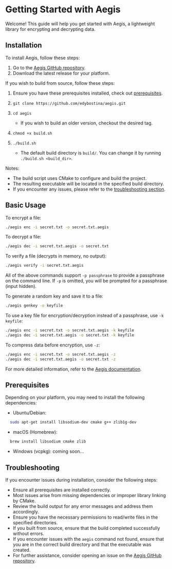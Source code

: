 # Getting Started with Aegis

Welcome! This guide will help you get started with Aegis, a lightweight library for encrypting and decrypting data.

## Installation

To install Aegis, follow these steps:

1. Go to the [Aegis GitHub repository](https://github.com/edybostina/aegis).
2. Download the latest release for your platform.

If you wish to build from source, follow these steps:

1. Ensure you have these prerequisites installed, check out [prerequisites](#prerequisites).

2. `git clone https://github.com/edybostina/aegis.git`

3. `cd aegis`
    - If you wish to build an older version, checkout the desired tag.

4. `chmod +x build.sh`

5. `./build.sh`
    - The default build directory is `build/`. You can change it by running `./build.sh <build_dir>`.

Notes:
- The build script uses CMake to configure and build the project.
- The resulting executable will be located in the specified build directory.
- If you encounter any issues, please refer to the [troubleshooting section](#troubleshooting).

## Basic Usage

To encrypt a file:

```bash
./aegis enc -i secret.txt -o secret.txt.aegis
````

To decrypt a file:

```bash
./aegis dec -i secret.txt.aegis -o secret.txt
```

To verify a file (decrypts in memory, no output):

```bash
./aegis verify -i secret.txt.aegis
```

All of the above commands support `-p passphrase` to provide a passphrase on the command line. If `-p` is omitted, you will be prompted for a passphrase (input hidden).

To generate a random key and save it to a file:

```bash
./aegis genkey -o keyfile
```

To use a key file for encryption/decryption instead of a passphrase, use `-k keyfile`:

```bash
./aegis enc -i secret.txt -o secret.txt.aegis -k keyfile
./aegis dec -i secret.txt.aegis -o secret.txt -k keyfile
```

To compress data before encryption, use `-z`:

```bash
./aegis enc -i secret.txt -o secret.txt.aegis -z
./aegis dec -i secret.txt.aegis -o secret.txt -z
```

For more detailed information, refer to the [Aegis documentation](docs/usage.md).

## Prerequisites

Depending on your platform, you may need to install the following dependencies:

- Ubuntu/Debian:

```bash
  sudo apt-get install libsodium-dev cmake g++ zlib1g-dev
```

- macOS (Homebrew):

```bash
  brew install libsodium cmake zlib
```

- Windows (vcpkg): coming soon...

## Troubleshooting
If you encounter issues during installation, consider the following steps:
- Ensure all prerequisites are installed correctly.
- Most issues arise from missing dependencies or improper library linking by CMake.
- Review the build output for any error messages and address them accordingly.
- Ensure you have the necessary permissions to read/write files in the specified directories.
- If you built from source, ensure that the build completed successfully without errors.
- If you encounter issues with the `aegis` command not found, ensure that you are in the correct build directory and that the executable was created.
- For further assistance, consider opening an issue on the [Aegis GitHub repository](https://github.com/edybostina/aegis/issues).
